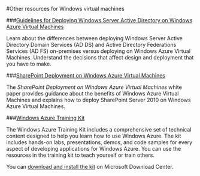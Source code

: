<properties linkid="manage-windows-other-resources" urlDisplayName="Other resources" pageTitle="Other resources for Windows virtual machines - Windows Azure" metaKeywords="Windows Azure cloud services, cloud service, configure cloud service" metaDescription="Find topics about using Windows Server virtual machines in Windows Azure." metaCanonical="" disqusComments="0" umbracoNaviHide="0" />



#Other resources for Windows virtual machines

<div chunk="../../Shared/Chunks/disclaimer.md" />

###[Guidelines for Deploying Windows Server Active Directory on Windows Azure Virtual Machines](http://msdn.microsoft.com/en-us/library/windowsazure/jj156090.aspx)

Learn about the differences between deploying Windows Server Active Directory Domain Services (AD DS) and Active Directory Federations Services (AD FS) on-premises versus deploying on Windows Azure Virtual Machines. Understand the decisions that affect design and deployment that you have to make.

###[SharePoint Deployment on Windows Azure Virtual Machines](/en-us/manage/windows/other-resources/sharepoint-on-azure/)

The *SharePoint Deployment on Windows Azure Virtual Machines* white paper provides guidance about the benefits of Windows Azure Virtual Machines and explains how to deploy SharePoint Server 2010 on Windows Azure Virtual Machines.

###[Windows Azure Training Kit](/en-us/manage/windows/other-resources/training-kit/)

The Windows Azure Training Kit includes a comprehensive set of technical
content designed to help you learn how to use Windows Azure. The kit
includes hands-on labs, presentations, demos, and code samples for every
aspect of developing applications for Windows Azure. You can use the
resources in the training kit to teach yourself or train others.

You can [download and install the kit](http://go.microsoft.com/fwlink/?LinkID=130354) on Microsoft Download Center.